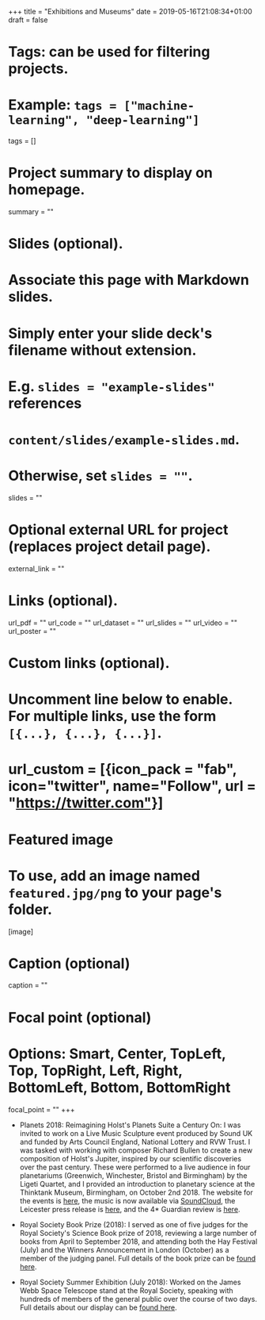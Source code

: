 +++
title = "Exhibitions and Museums"
date = 2019-05-16T21:08:34+01:00
draft = false

# Tags: can be used for filtering projects.
# Example: `tags = ["machine-learning", "deep-learning"]`
tags = []

# Project summary to display on homepage.
summary = ""

# Slides (optional).
#   Associate this page with Markdown slides.
#   Simply enter your slide deck's filename without extension.
#   E.g. `slides = "example-slides"` references
#   `content/slides/example-slides.md`.
#   Otherwise, set `slides = ""`.
slides = ""

# Optional external URL for project (replaces project detail page).
external_link = ""

# Links (optional).
url_pdf = ""
url_code = ""
url_dataset = ""
url_slides = ""
url_video = ""
url_poster = ""

# Custom links (optional).
#   Uncomment line below to enable. For multiple links, use the form `[{...}, {...}, {...}]`.
# url_custom = [{icon_pack = "fab", icon="twitter", name="Follow", url = "https://twitter.com"}]

# Featured image
# To use, add an image named `featured.jpg/png` to your page's folder.
[image]
  # Caption (optional)
  caption = ""

  # Focal point (optional)
  # Options: Smart, Center, TopLeft, Top, TopRight, Left, Right, BottomLeft, Bottom, BottomRight
  focal_point = ""
+++

* Planets 2018:  Reimagining Holst's Planets Suite a Century On:  I was invited to work on a Live Music Sculpture event produced by Sound UK and funded by Arts Council England, National Lottery and RVW Trust.  I was tasked with working with composer Richard Bullen to create a new composition of Holst's Jupiter, inspired by our scientific discoveries over the past century.  These were performed to a live audience in four planetariums (Greenwich, Winchester, Bristol and Birmingham) by the Ligeti Quartet, and I provided an introduction to planetary science at the Thinktank Museum, Birmingham, on October 2nd 2018.  The website for the events is [here](https://www.sounduk.net/events/planets-2018/), the music is now available via [SoundCloud](https://soundcloud.com/sounduk/sets/the-planets-2018), the Leicester press release is [here](https://le.ac.uk/news/2018/october/02-jupiter-planets-suite), and the 4* Guardian review is [here](https://www.theguardian.com/music/2018/oct/01/the-planets-2018-ligeti-quartet-review).

*  Royal Society Book Prize (2018):  I served as one of five judges for the Royal Society's Science Book prize of 2018, reviewing a large number of books from April to September 2018, and attending both the Hay Festival (July) and the Winners Announcement in London (October) as a member of the judging panel.  Full details of the book prize can be [found here](https://royalsociety.org/grants-schemes-awards/book-prizes/science-book-prize/2018/).

* Royal Society Summer Exhibition (July 2018):  Worked on the James Webb Space Telescope stand at the Royal Society, speaking with hundreds of members of the general public over the course of two days.  Full details about our display can be [found here](https://royalsociety.org/science-events-and-lectures/2018/summer-science-exhibition/exhibits/exploring-the-universe/).
